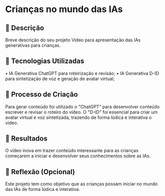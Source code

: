 # Crianças no mundo das IAs

## 📒 Descrição
Breve descrição do seu projeto
Vídeo para apresentação das IAs generativas para crianças.

## 🤖 Tecnologias Utilizadas
•	IA Generativa ChatGPT para roteirização e revisão;
•	IA Generativa D-ID para sintetização de voz e geração de avatar virtual;

## 🧐 Processo de Criação
Para gerar conteúdo foi utilizado o "ChatGPT" para desenvolver conteúdo escrever e revisar o roteiro do vídeo. O "D-ID" foi essencial para criar um avatar virtual e voz sintetizada, trazendo de forma lúdica e interativa o vídeo.


## 🚀 Resultados
O vídeo inova em trazer conteúdo interessante para as crianças começarem a iniciar e desenvolver seus conhecimentos sobre as IAs.

## 💭 Reflexão (Opcional)

Este projeto tem como objetivo que as crianças possam iniciar no mundo das IAs de forma lúdica e interativa.
